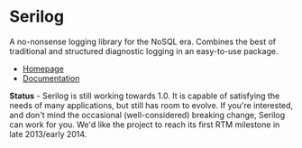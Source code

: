 Serilog
=======

A no-nonsense logging library for the NoSQL era. Combines the best of traditional and structured diagnostic logging in an easy-to-use package.

* [Homepage](http://serilog.net)
* [Documentation](https://github.com/nblumhardt/serilog/wiki)

**Status** - Serilog is still working towards 1.0. It is capable of satisfying the needs of many applications, but still has room to evolve. If you're interested, and don't mind the occasional (well-considered) breaking change, Serilog can work for you. We'd like the project to reach its first RTM milestone in late 2013/early 2014.
